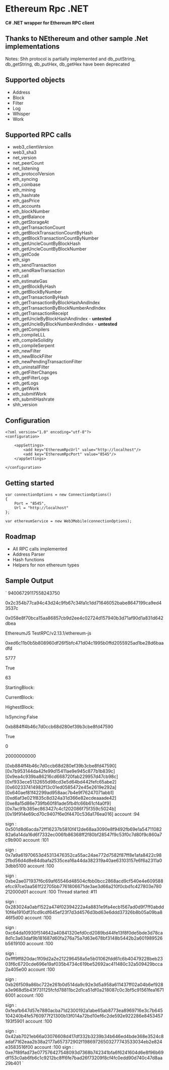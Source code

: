 
# Ethereum Rpc .NET

**C# .NET wrapper for Ethereum RPC client**
## Thanks to NEthereum and other sample .Net implementations

Notes: Shh protocol is partially implemented and db_putString, db_getString, db_putHex, db_getHex have been deprecated

Supported objects
--------

- Address
- Block
- Filter
- Log
- Whisper
- Work

Supported RPC calls
--------

- web3_clientVersion
- web3_sha3
- net_version
- net_peerCount
- net_listening
- eth_protocolVersion
- eth_syncing
- eth_coinbase
- eth_mining
- eth_hashrate
- eth_gasPrice
- eth_accounts
- eth_blockNumber
- eth_getBalance
- eth_getStorageAt
- eth_getTransactionCount
- eth_getBlockTransactionCountByHash
- eth_getBlockTransactionCountByNumber
- eth_getUncleCountByBlockHash
- eth_getUncleCountByBlockNumber
- eth_getCode
- eth_sign
- eth_sendTransaction
- eth_sendRawTransaction
- eth_call
- eth_estimateGas
- eth_getBlockByHash
- eth_getBlockByNumber
- eth_getTransactionByHash
- eth_getTransactionByBlockHashAndIndex
- eth_getTransactionByBlockNumberAndIndex
- eth_getTransactionReceipt
- eth_getUncleByBlockHashAndIndex - **untested**
- eth_getUncleByBlockNumberAndIndex - **untested**
- eth_getCompilers
- eth_compileLLL
- eth_compileSolidity
- eth_compileSerpent
- eth_newFilter
- eth_newBlockFilter
- eth_newPendingTransactionFilter
- eth_uninstallFilter
- eth_getFilterChanges
- eth_getFilterLogs
- eth_getLogs
- eth_getWork
- eth_submitWork
- eth_submitHashrate
- shh_version

Configuration
-------------

	<?xml version="1.0" encoding="utf-8"?>
	<configuration>
	
		<appSettings>
			<add key="EthereumRpcUrl" value="http://localhost"/>
			<add key="EthereumRpcPort" value="8545"/>
		</appSettings>
				
	</configuration>
	
	
Getting started
--------

	var connectionOptions = new ConnectionOptions()
	{
		Port = "8545",
		Url = "http://localhost"
	};
	
	var ethereumService = new Web3Mobile(connectionOptions);

Roadmap
--------

- All RPC calls implemented
- Address Parser
- Hash functions
- Helpers for non ethereum types

## Sample Output
`
94006729117558243750

0x2c354b77ca94c43d24c9fb67c34fa1c1dd71646052babe8647199ca9ed43537c

0x058e8f70bca15aa86857cb9d2ee4c02724d157940b3d71af90d1a831d642dbea

EthereumJS TestRPC/v2.13.1/ethereum-js

0xed6c11b0b5b808960df26f5bfc471d04c1995b0ffd2055925ad1be28d6baadfd

5777

True

63

StartingBlock:

CurrentBlock:

HighestBlock:

IsSyncing:False

0xb884ff4b46c7d0ccb68d280ef39b3cbe8fd47590

True

0

20000000000

[0xb884ff4b46c7d0ccb68d280ef39b3cbe8fd47590] [0x7b953144da42fe99d15411ae9e945c877b1b839c] [0x9ea4c939ba86216cd668720fab229957d47cb98c] [0xf933ece5132655d98cd3e5d64bd442fefc65abe2] [0x602337414982f13c01ed0585472e45e2619e292a] [0x640aef81f42299ad958aac7b4e9f76247071abb1] [0xd6af3e021f835c8d324a31d366e82ecdeaaade42] [0xe8a15d86e739fb60f81ade5fb4fc66b61cf4a0f9] [0x7ac91b385ec863427c4c1202086f75f359c5024b] [0x19f914e69cd70c9407f6e0f4470c536a176ea016] account :94

sign : 0x501d8d6acda72ff16237b5810f412de68aa3090e8f9492fb69e1a5471108282a6a14da16d6f7332ec006fb86368ff2f80bf28547f9c53f0c7d80f9c860a7c9b900
account :101

sign : 0x7a9a61970653d45313476352ca55ac24ae772d7582f87ff8e1afa8422c982fbd56d4d8e84dbafa2535cea16a44da382319a40ae63103157e6f6a2311a03dbb5100
account :100

sign : 0xbe2ae071937f6c69af65546d48504cfbb0bcc2868acd9cf540e4e609588efcc97ce0aa561f22705bb7761806671de3ae3d66a210f0cbd1c427803e780212000d01
account :100
Thread started: <Thread Pool> #11

sign : 0x283024a0abf1522a474f02394222a4a8831e9fa4ecb1567ad0d9f7ff0abdd10f4e1910df31cd9cdf645ef23f7d3d4576d3bd63e6ddd37326b8b05a09ba846f5d00
account :100

sign : 0xc64da10930f514642a40841320efd0cd2089bd44fe13f8f0de5bde3d78ca8d1c3a63daf9b181687d60fa276a75a7d63e678bf3148b5442b2a601989526b5619100
account :100

sign : 0xfff9ff820dac1f09d2a2e212296458a5e5b01062fdd61c6b40479228beb2303f6c6720cde696e19af035b4734c619be52692ac411480c32a509429bcca2a405e00
account :100

sign : 0xb26f509a86bc722e261b0d514da9c92e3d5a958a611437ff02a04b6ef928a3e968d5b43f731125fcfd78811bc2d1ca51df0a218087c0c3bf5c91561fea16716001
account :100

sign : 0xfeafb647d57e7880acba71d2300192a1abe65ab8773ea8969716e3c7b645104240b4fe5760977f21300b13f014a72bd10ef6c2de592e922286e8453457193f5901
account :100

sign : 0x42ab7021eb66a03076608d417df332b3239b34b646ed4bde368e3524c8adaf7162eaa2b38a2177a657372902f19869726503277743533034eb2e824e3583516f00
account :100
sign : 0xe7f89fad73e077576427548093d7368b742341bfa6f6241604d6e8f96b69df153c0ab6fb6c1c9212bc8ff6fe7bad26f73209f8cf4fc0edd90d740c47d8aa29b401
`
